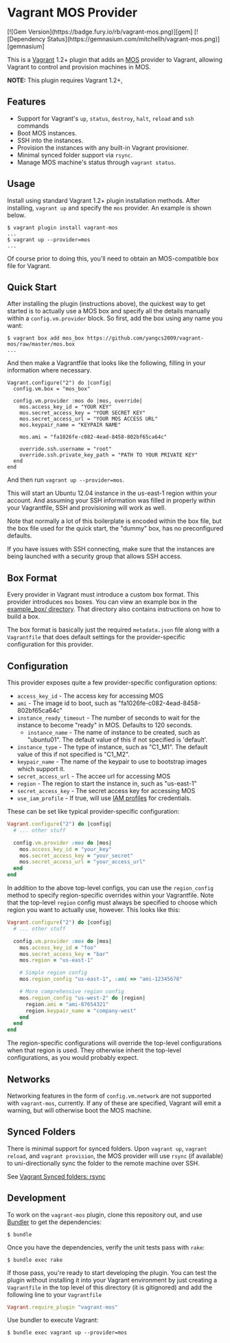 # Vagrant MOS Provider

<span class="badges">
[![Gem Version](https://badge.fury.io/rb/vagrant-mos.png)][gem]
[![Dependency Status](https://gemnasium.com/mitchellh/vagrant-mos.png)][gemnasium]
</span>

[gem]: https://rubygems.org/gems/vagrant-mos
[gemnasium]: https://gemnasium.com/mitchellh/vagrant-mos

This is a [Vagrant](http://www.vagrantup.com) 1.2+ plugin that adds an [MOS](http://cloud.sankuai.com/)
provider to Vagrant, allowing Vagrant to control and provision machines in
MOS.

**NOTE:** This plugin requires Vagrant 1.2+,

## Features

* Support for Vagrant's `up`, `status`, `destroy`, `halt`, `reload` and `ssh` commands
* Boot MOS instances.
* SSH into the instances.
* Provision the instances with any built-in Vagrant provisioner.
* Minimal synced folder support via `rsync`.
* Manage MOS machine's status through `vagrant status`.  
  
## Usage

Install using standard Vagrant 1.2+ plugin installation methods. After
installing, `vagrant up` and specify the `mos` provider. An example is
shown below.

```
$ vagrant plugin install vagrant-mos
...
$ vagrant up --provider=mos
...
```

Of course prior to doing this, you'll need to obtain an MOS-compatible
box file for Vagrant.

## Quick Start

After installing the plugin (instructions above), the quickest way to get
started is to actually use a MOS box and specify all the details
manually within a `config.vm.provider` block. So first, add the 
box using any name you want:

```
$ vagrant box add mos_box https://github.com/yangcs2009/vagrant-mos/raw/master/mos.box
...
```

And then make a Vagrantfile that looks like the following, filling in
your information where necessary.

```
Vagrant.configure("2") do |config|
  config.vm.box = "mos_box"

  config.vm.provider :mos do |mos, override|
    mos.access_key_id = "YOUR KEY"
    mos.secret_access_key = "YOUR SECRET KEY"
    mos.secret_access_url = "YOUR MOS ACCESS URL"
    mos.keypair_name = "KEYPAIR NAME"

    mos.ami = "fa1026fe-c082-4ead-8458-802bf65ca64c"

    override.ssh.username = "root"
    override.ssh.private_key_path = "PATH TO YOUR PRIVATE KEY"
  end
end
```

And then run `vagrant up --provider=mos`.

This will start an Ubuntu 12.04 instance in the us-east-1 region within
your account. And assuming your SSH information was filled in properly
within your Vagrantfile, SSH and provisioning will work as well.

Note that normally a lot of this boilerplate is encoded within the box
file, but the box file used for the quick start, the "dummy" box, has
no preconfigured defaults.

If you have issues with SSH connecting, make sure that the instances
are being launched with a security group that allows SSH access.

## Box Format

Every provider in Vagrant must introduce a custom box format. This
provider introduces `mos` boxes. You can view an example box in
the [example_box/ directory](https://github.com/mitchellh/vagrant-mos/tree/master/example_box).
That directory also contains instructions on how to build a box.

The box format is basically just the required `metadata.json` file
along with a `Vagrantfile` that does default settings for the
provider-specific configuration for this provider.

## Configuration

This provider exposes quite a few provider-specific configuration options:

* `access_key_id` - The access key for accessing MOS
* `ami` - The image id to boot, such as "fa1026fe-c082-4ead-8458-802bf65ca64c"
* `instance_ready_timeout` - The number of seconds to wait for the instance
  to become "ready" in MOS. Defaults to 120 seconds.
  * `instance_name` - The name of instance to be created, such as "ubuntu01". The default
  value of this if not specified is 'default'.
* `instance_type` - The type of instance, such as "C1_M1". The default
  value of this if not specified is "C1_M2".
* `keypair_name` - The name of the keypair to use to bootstrap images
   which support it.
* `secret_access_url` - The accee url for accessing MOS
* `region` - The region to start the instance in, such as "us-east-1"
* `secret_access_key` - The secret access key for accessing MOS
* `use_iam_profile` - If true, will use [IAM profiles](http://docs.mos.amazon.com/IAM/latest/UserGuide/instance-profiles.html)
  for credentials.

These can be set like typical provider-specific configuration:

```ruby
Vagrant.configure("2") do |config|
  # ... other stuff

  config.vm.provider :mos do |mos|
    mos.access_key_id = "your_key"
    mos.secret_access_key = "your_secret"
    mos.secret_access_url = "your_access_url"
  end
end
```

In addition to the above top-level configs, you can use the `region_config`
method to specify region-specific overrides within your Vagrantfile. Note
that the top-level `region` config must always be specified to choose which
region you want to actually use, however. This looks like this:

```ruby
Vagrant.configure("2") do |config|
  # ... other stuff

  config.vm.provider :mos do |mos|
    mos.access_key_id = "foo"
    mos.secret_access_key = "bar"
    mos.region = "us-east-1"

    # Simple region config
    mos.region_config "us-east-1", :ami => "ami-12345678"

    # More comprehensive region config
    mos.region_config "us-west-2" do |region|
      region.ami = "ami-87654321"
      region.keypair_name = "company-west"
    end
  end
end
```

The region-specific configurations will override the top-level
configurations when that region is used. They otherwise inherit
the top-level configurations, as you would probably expect.

## Networks

Networking features in the form of `config.vm.network` are not
supported with `vagrant-mos`, currently. If any of these are
specified, Vagrant will emit a warning, but will otherwise boot
the MOS machine.

## Synced Folders

There is minimal support for synced folders. Upon `vagrant up`,
`vagrant reload`, and `vagrant provision`, the MOS provider will use
`rsync` (if available) to uni-directionally sync the folder to
the remote machine over SSH.

See [Vagrant Synced folders: rsync](https://docs.vagrantup.com/v2/synced-folders/rsync.html)


## Development

To work on the `vagrant-mos` plugin, clone this repository out, and use
[Bundler](http://gembundler.com) to get the dependencies:

```
$ bundle
```

Once you have the dependencies, verify the unit tests pass with `rake`:

```
$ bundle exec rake
```

If those pass, you're ready to start developing the plugin. You can test
the plugin without installing it into your Vagrant environment by just
creating a `Vagrantfile` in the top level of this directory (it is gitignored)
and add the following line to your `Vagrantfile` 
```ruby
Vagrant.require_plugin "vagrant-mos"
```
Use bundler to execute Vagrant:
```
$ bundle exec vagrant up --provider=mos
```
